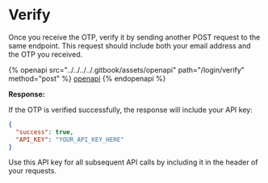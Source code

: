 # Verify

Once you receive the OTP, verify it by sending another POST request to the same endpoint. This request should include both your email address and the OTP you received.

{% openapi src="../../../../.gitbook/assets/openapi" path="/login/verify" method="post" %}
[openapi](../../../../.gitbook/assets/openapi)
{% endopenapi %}

**Response:**

If the OTP is verified successfully, the response will include your API key:

```json
{
  "success": true,
  "API_KEY": "YOUR_API_KEY_HERE"
}
```

Use this API key for all subsequent API calls by including it in the header of your requests.
